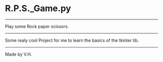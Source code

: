 # R.P.S._Game.py

-------------------------------------

Play some Rock paper scissors.

-------------------------------------

Some realy cool Project for me to learn the basics of the tkinter lib.

-------------------------------------

Made by V.H.
